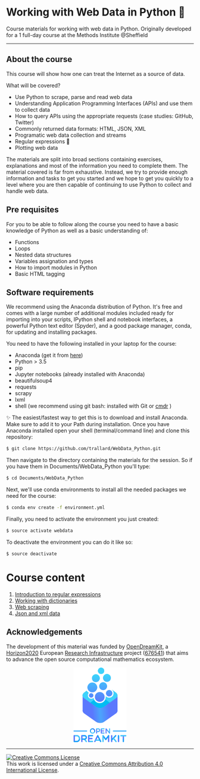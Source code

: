 # Working with Web Data in Python 🐍
Course materials for working with web data in Python. Originally developed for a 1 full-day course at the Methods Institute @Sheffield

---

## About the course
This course will show how one can treat the Internet as a source of data.


What will be covered?
- Use Python to scrape, parse and read web data
- Understanding Application Programming Interfaces (APIs) and use them to collect data
- How to query APIs using the appropriate requests (case studies: GitHub, Twitter)
- Commonly returned data formats: HTML, JSON, XML
- Programatic web data collection and streams
- Regular expressions 📃
- Plotting web data

The materials are split into broad sections containing exercises, explanations and most of the information you need to complete them. The material covered is far from exhaustive. Instead, we try to provide enough information and tasks to get you started and we hope to get you quickly to a level where you are then capable of continuing to use Python to collect and handle web data.

## Pre requisites
For you to be able to follow along the course you need to have a basic knowledge of Python as well as a basic understanding of:
- Functions
- Loops
- Nested data structures
- Variables assignation and types
- How to import modules in Python
- Basic HTML tagging


## Software requirements
We recommend using the Anaconda distribution of Python. It's free and comes with a large number of additional modules included ready for importing into your scripts, IPython shell and notebook interfaces, a powerful Python text editor (Spyder), and a good package manager, conda, for updating and installing packages.

You need to have the following installed in your laptop for the course:
- Anaconda (get it from [here](https://www.anaconda.com/download/#macos))
- Python > 3.5
- pip
- Jupyter notebooks (already installed with Anaconda)
- beautifulsoup4
- requests
- scrapy
- lxml
- shell (we recommend using git bash: installed with Git or [cmdr](http://cmder.net) )

✨ The easiest/fastest way to get this is to download and install Anaconda. Make sure to add it to your Path during installation.
Once you have Anaconda installed open your shell (terminal/command line) and clone this repository:
```bash
$ git clone https://github.com/trallard/WebData_Python.git
```

Then navigate to the directory containing the materials for the session. So if you have them in Documents/WebData_Python you'll type:
```bash
$ cd Documents/WebData_Python
```

Next, we'll use conda environments to install all the needed packages we need for the course:
```bash
$ conda env create -f environment.yml
```

Finally, you need to activate the environment you just created:
```bash
$ source activate webdata
```
 To deactivate the environment you can do it like so:
 ```bash
 $ source deactivate
 ```

 # Course content

 1. [Introduction to regular expressions](01_Regex.ipynb)
 2. [Working with dictionaries](02_Dictionaries.ipynb)
 3. [Web scraping](03_Web-scraping.ipynb)
 4. [Json and xml data](04_JSON.ipynb)
 

 ## Acknowledgements

 The development of this material was funded by [OpenDreamKit][odk],
 a [Horizon2020][h2020] European [Research Infrastructure][res-inf] project ([676541][odk-grant]) that aims to
 advance the open source computational mathematics ecosystem.

 <div align="center">
 <img src="assets/opendreamkit.svg" alt="OpenDreamKit logo" height=200em />
 </div>

 ---
 <a rel="license" href="http://creativecommons.org/licenses/by/4.0/"><img alt="Creative Commons License" style="border-width:0" src="https://i.creativecommons.org/l/by/4.0/88x31.png" /></a><br />This work is licensed under a <a rel="license" href="http://creativecommons.org/licenses/by/4.0/">Creative Commons Attribution 4.0 International License</a>.


 [odk]: http://opendreamkit.org/
 [h2020]: https://ec.europa.eu/programmes/horizon2020/
 [res-inf]: https://ec.europa.eu/programmes/horizon2020/en/h2020-section/european-research-infrastructures-including-e-infrastructures
 [odk-grant]: http://cordis.europa.eu/project/rcn/198334_en.html
 [uos-rse]: http://rse.shef.ac.uk

